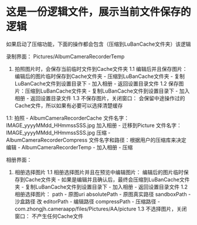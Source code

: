 # 这是一份逻辑文件，展示当前文件保存的逻辑
如果启动了压缩功能，下面的操作都会包含（压缩到LuBanCache文件夹）该逻辑

录制界面： Pictures/AlbumCameraRecorderTemp
1. 拍照图片时，会保存当前临时文件到Cache文件夹
1.1 编辑后并且保存图片：编辑后的图片临时保存到Cache文件夹 - 压缩到LuBanCache文件夹 - 复制LuBanCache文件到设置目录下 - 加入相册 - 返回设置目录文件
1.2 保存图片：压缩到LuBanCache文件夹 - 复制LuBanCache文件到设置目录下 - 加入相册 - 返回设置目录文件
1.3 不保存图片，关闭窗口： 会保留中途操作过的Cache文件，所以如果有必要可以选择清楚缓存

1.1:    拍照 - AlbumCameraRecorderCache 文件名字：IMAGE_yyyyMMdd_HHmmssSSS.jpg
        加入相册 - 迁移到Picture 文件名字：IMAGE_yyyyMMdd_HHmmssSSS.jpg
        压缩 - AlbumCameraRecorderCompress 文件名字和路径：根据用户的压缩库来决定
        编辑 - AlbumCameraRecorderTemp - 加入相册 - 压缩

相册界面：
1. 相册选择图片
1.1 相册选择图片并且在预览中编辑图片：
    编辑后的图片临时保存到Cache文件夹 - 如果是编辑并且确认后，最终会压缩到LuBanCache文件夹 - 复制LuBanCache文件到设置目录下 - 加入相册 - 返回设置目录文件
1.2 相册选择图片：
    path - 原图uri
    absolutePath - 原图真实路径
    sandboxPath - 沙盒路径 改
    editorPath - 编辑路径
    compressPath - 压缩路径 - com.zhongjh.cameraapp/files/Pictures/AA/picture
1.3 不选择图片，关闭窗口： 不产生任何Cache文件
